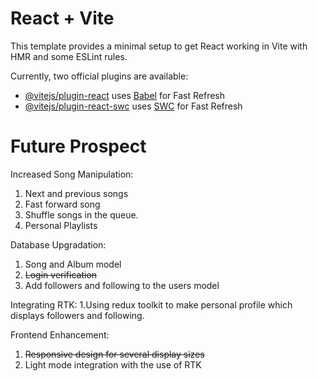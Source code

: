 # React + Vite

This template provides a minimal setup to get React working in Vite with HMR and some ESLint rules.

Currently, two official plugins are available:

- [@vitejs/plugin-react](https://github.com/vitejs/vite-plugin-react/blob/main/packages/plugin-react/README.md) uses [Babel](https://babeljs.io/) for Fast Refresh
- [@vitejs/plugin-react-swc](https://github.com/vitejs/vite-plugin-react-swc) uses [SWC](https://swc.rs/) for Fast Refresh

# Future Prospect

Increased Song Manipulation: 
1. Next and previous songs
2. Fast forward song
3. Shuffle songs in the queue.
4. Personal Playlists

Database Upgradation: 
1. Song and Album model
2. ~~Login verification~~
3. Add followers and following to the users model

Integrating RTK: 
1.Using redux toolkit to make personal profile which displays followers and following.

Frontend Enhancement: 
1. ~~Responsive design for several display sizes~~
2. Light mode integration with the use of RTK
